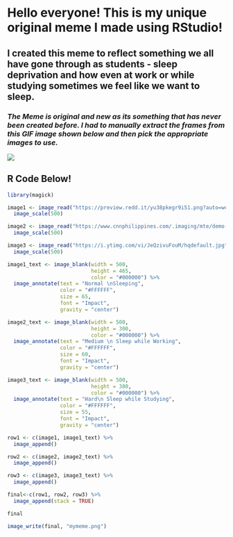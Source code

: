 # **Hello everyone! This is my unique original meme I made using RStudio!**
## I created this meme to reflect something we all have gone through as students - sleep deprivation and how even at work or while studying sometimes we feel like we want to sleep. 

### *The Meme is original and new as its something that has never been created before. I had to manually extract the frames from this GIF image shown below and then pick the appropriate images to use.*

![](my_meme.png)

## R Code Below!

```r
library(magick)

image1 <- image_read("https://preview.redd.it/yu38pkegr9i51.png?auto=webp&s=c27a41570c82598bb521596283226f9f61cf164b") %>%
  image_scale(500)

image2 <- image_read("https://www.cnnphilippines.com/.imaging/mte/demo-cnn-new/750x450/dam/cnn/2015/9/26/Homer_Simpson_CNNPH.png/jcr:content/Homer_Simpson_CNNPH.png") %>%
  image_scale(500)

image3 <- image_read("https://i.ytimg.com/vi/JeQzivuFouM/hqdefault.jpg") %>%
  image_scale(500)

image1_text <- image_blank(width = 500, 
                           height = 465, 
                           color = "#000000") %>%
  image_annotate(text = "Normal \nSleeping",
                 color = "#FFFFFF",
                 size = 65,
                 font = "Impact",
                 gravity = "center")

image2_text <- image_blank(width = 500, 
                           height = 300, 
                           color = "#000000") %>%
  image_annotate(text = "Medium \n Sleep while Working",
                 color = "#FFFFFF",
                 size = 60,
                 font = "Impact",
                 gravity = "center")

image3_text <- image_blank(width = 500, 
                           height = 380, 
                           color = "#000000") %>%
  image_annotate(text = "Hard\n Sleep while Studying",
                 color = "#FFFFFF",
                 size = 55,
                 font = "Impact",
                 gravity = "center")

row1 <- c(image1, image1_text) %>%
  image_append()

row2 <- c(image2, image2_text) %>%
  image_append()

row3 <- c(image3, image3_text) %>%
  image_append()

final<-c(row1, row2, row3) %>%
  image_append(stack = TRUE)

final

image_write(final, "mymeme.png")

```













